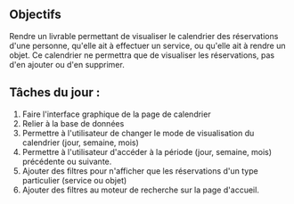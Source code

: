 ## Objectifs

Rendre un livrable permettant de visualiser le calendrier des réservations d'une personne, qu'elle ait à effectuer un service, ou qu'elle ait à rendre un objet. Ce calendrier ne permettra que de visualiser les réservations, pas d'en ajouter ou d'en supprimer.

## Tâches du jour :

1. Faire l'interface graphique de la page de calendrier
2. Relier à la base de données
3. Permettre à l'utilisateur de changer le mode de visualisation du calendrier (jour, semaine, mois)
4. Permettre à l'utilisateur d'accéder à la période (jour, semaine, mois) précédente ou suivante.
5. Ajouter des filtres pour n'afficher que les réservations d'un type particulier (service ou objet)
6. Ajouter des filtres au moteur de recherche sur la page d'accueil.